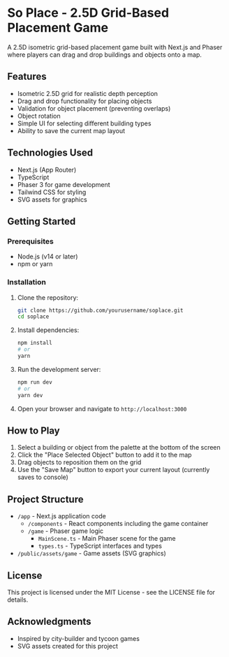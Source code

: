 # So Place - 2.5D Grid-Based Placement Game

A 2.5D isometric grid-based placement game built with Next.js and Phaser where players can drag and drop buildings and objects onto a map.

## Features

- Isometric 2.5D grid for realistic depth perception
- Drag and drop functionality for placing objects
- Validation for object placement (preventing overlaps)
- Object rotation
- Simple UI for selecting different building types
- Ability to save the current map layout

## Technologies Used

- Next.js (App Router)
- TypeScript
- Phaser 3 for game development
- Tailwind CSS for styling
- SVG assets for graphics

## Getting Started

### Prerequisites

- Node.js (v14 or later)
- npm or yarn

### Installation

1. Clone the repository:

   ```bash
   git clone https://github.com/yourusername/soplace.git
   cd soplace
   ```

2. Install dependencies:

   ```bash
   npm install
   # or
   yarn
   ```

3. Run the development server:

   ```bash
   npm run dev
   # or
   yarn dev
   ```

4. Open your browser and navigate to `http://localhost:3000`

## How to Play

1. Select a building or object from the palette at the bottom of the screen
2. Click the "Place Selected Object" button to add it to the map
3. Drag objects to reposition them on the grid
4. Use the "Save Map" button to export your current layout (currently saves to console)

## Project Structure

- `/app` - Next.js application code
  - `/components` - React components including the game container
  - `/game` - Phaser game logic
    - `MainScene.ts` - Main Phaser scene for the game
    - `types.ts` - TypeScript interfaces and types
- `/public/assets/game` - Game assets (SVG graphics)

## License

This project is licensed under the MIT License - see the LICENSE file for details.

## Acknowledgments

- Inspired by city-builder and tycoon games
- SVG assets created for this project

